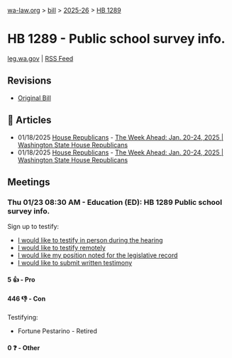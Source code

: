 [wa-law.org](/) > [bill](/bill/) > [2025-26](/bill/2025-26/) > [HB 1289](/bill/2025-26/hb/1289/)

# HB 1289 - Public school survey info.
[leg.wa.gov](https://app.leg.wa.gov/billsummary?BillNumber=1289&Year=2025&Initiative=false) | [RSS Feed](./rss.xml)

## Revisions
* [Original Bill](1/)

## 📰 Articles
* 01/18/2025 [House Republicans](/org/house_republicans/) - [The Week Ahead: Jan. 20-24, 2025 | Washington State House Republicans](http://houserepublicans.wa.gov/week/the-week-ahead-jan-20-24-2025/#:~:text=HB%201289)
* 01/18/2025 [House Republicans](/org/house_republicans/) - [The Week Ahead: Jan. 20-24, 2025 | Washington State House Republicans](https://houserepublicans.wa.gov/week/the-week-ahead-jan-20-24-2025/#:~:text=HB%201289)

## Meetings
### Thu 01/23 08:30 AM - Education (ED): HB 1289 Public school survey info.
Sign up to testify:
* [I would like to testify in person during the hearing](https://app.leg.wa.gov/csi/Testifier/Add?chamber=House&mId=32508&aId=161784&caId=24860&tId=1)
* [I would like to testify remotely](https://app.leg.wa.gov/csi/Testifier/Add?chamber=House&mId=32508&aId=161784&caId=24860&tId=2)
* [I would like my position noted for the legislative record](https://app.leg.wa.gov/csi/Testifier/Add?chamber=House&mId=32508&aId=161784&caId=24860&tId=3)
* [I would like to submit written testimony](https://app.leg.wa.gov/csi/Testifier/Add?chamber=House&mId=32508&aId=161784&caId=24860&tId=4)

#### 5 👍 - Pro

#### 446 👎 - Con
Testifying:
* Fortune Pestarino - Retired

#### 0 ❓ - Other
